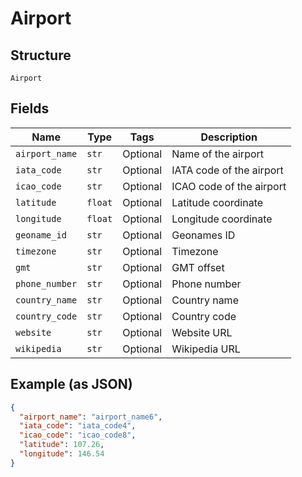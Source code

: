 
# Airport

## Structure

`Airport`

## Fields

| Name | Type | Tags | Description |
|  --- | --- | --- | --- |
| `airport_name` | `str` | Optional | Name of the airport |
| `iata_code` | `str` | Optional | IATA code of the airport |
| `icao_code` | `str` | Optional | ICAO code of the airport |
| `latitude` | `float` | Optional | Latitude coordinate |
| `longitude` | `float` | Optional | Longitude coordinate |
| `geoname_id` | `str` | Optional | Geonames ID |
| `timezone` | `str` | Optional | Timezone |
| `gmt` | `str` | Optional | GMT offset |
| `phone_number` | `str` | Optional | Phone number |
| `country_name` | `str` | Optional | Country name |
| `country_code` | `str` | Optional | Country code |
| `website` | `str` | Optional | Website URL |
| `wikipedia` | `str` | Optional | Wikipedia URL |

## Example (as JSON)

```json
{
  "airport_name": "airport_name6",
  "iata_code": "iata_code4",
  "icao_code": "icao_code8",
  "latitude": 107.26,
  "longitude": 146.54
}
```

